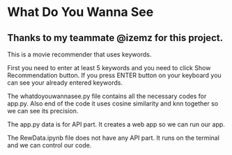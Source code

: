 # What Do You Wanna See
## Thanks to my teammate @izemz for this project.
This is a movie recommender that uses keywords. 

First you need to enter at least 5 keywords and you need to click Show Recommendation button. 
If you press ENTER button on your keyboard you can see your already entered keywords.

The whatdoyouwannasee.py file contains all the necessary codes for app.py. Also end of the code it uses cosine similarity and knn together so we can see its precision.

The app.py data is for API part. It creates a web app so we can run our app. 

The RewData.ipynb file does not have any API part. It runs on the terminal and we can control our code.
